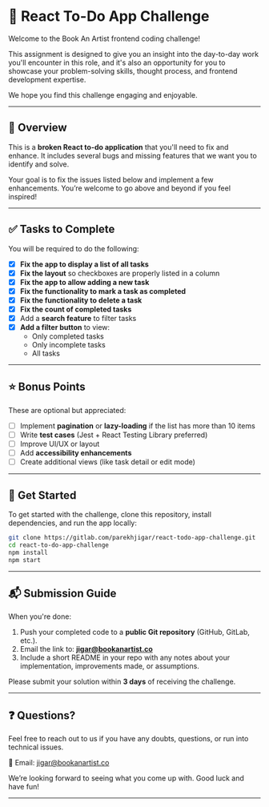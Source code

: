 # 🧩 React To-Do App Challenge

Welcome to the Book An Artist frontend coding challenge!

This assignment is designed to give you an insight into the day-to-day work you'll encounter in this role, and it's also an opportunity for you to showcase your problem-solving skills, thought process, and frontend development expertise.

We hope you find this challenge engaging and enjoyable.

---

## 📝 Overview

This is a **broken React to-do application** that you'll need to fix and enhance. It includes several bugs and missing features that we want you to identify and solve.

Your goal is to fix the issues listed below and implement a few enhancements. You’re welcome to go above and beyond if you feel inspired!

---

## ✅ Tasks to Complete

You will be required to do the following:

- [x] **Fix the app to display a list of all tasks**
- [x] **Fix the layout** so checkboxes are properly listed in a column
- [x] **Fix the app to allow adding a new task**
- [x] **Fix the functionality to mark a task as completed**
- [x] **Fix the functionality to delete a task**
- [x] **Fix the count of completed tasks**
- [x] Add a **search feature** to filter tasks
- [x] **Add a filter button** to view:
  - Only completed tasks
  - Only incomplete tasks
  - All tasks

---

## ⭐ Bonus Points

These are optional but appreciated:

- [ ] Implement **pagination** or **lazy-loading** if the list has more than 10 items
- [ ] Write **test cases** (Jest + React Testing Library preferred)
- [ ] Improve UI/UX or layout
- [ ] Add **accessibility enhancements**
- [ ] Create additional views (like task detail or edit mode)

---

## 🚀 Get Started

To get started with the challenge, clone this repository, install dependencies, and run the app locally:

```bash
git clone https://gitlab.com/parekhjigar/react-todo-app-challenge.git
cd react-to-do-app-challenge
npm install
npm start
```
---
## 📬 Submission Guide

When you're done:

1. Push your completed code to a **public Git repository** (GitHub, GitLab, etc.).
2. Email the link to: **<jigar@bookanartist.co>**
3. Include a short README in your repo with any notes about your implementation, improvements made, or assumptions.

Please submit your solution within **3 days** of receiving the challenge.

---
## ❓ Questions?
Feel free to reach out to us if you have any doubts, questions, or run into technical issues.

📧 Email: <jigar@bookanartist.co>

We’re looking forward to seeing what you come up with.
Good luck and have fun!

---

